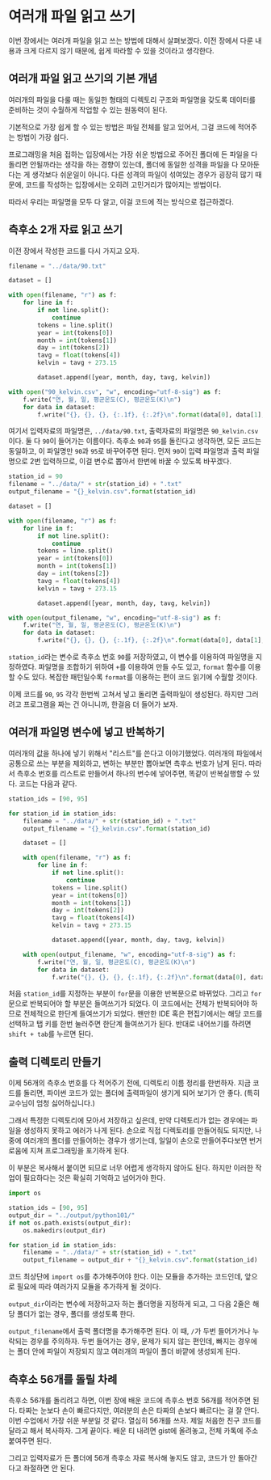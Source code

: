 # 여러개 파일 읽고 쓰기

이번 장에서는 여러개 파일을 읽고 쓰는 방법에 대해서 살펴보겠다. 이전 장에서 다룬 내용과 크게 다르지 않기 때문에, 쉽게 따라할 수 있을 것이라고 생각한다.

## 여러개 파일 읽고 쓰기의 기본 개념

여러개의 파일을 다룰 때는 동일한 형태의 디렉토리 구조와 파일명을 갖도록 데이터를 준비하는 것이 수월하게 작업할 수 있는 원동력이 된다.

기본적으로 가장 쉽게 할 수 있는 방법은 파일 전체를 알고 있어서, 그걸 코드에 적어주는 방법이 가장 쉽다.

프로그래밍을 처음 접하는 입장에서는 가장 쉬운 방법으로 주어진 폴더에 든 파일을 다 돌리면 안될까라는 생각을 하는 경향이 있는데, 폴더에 동일한 성격을 파일을 다 모아둔다는 게 생각보다 쉬운일이 아니다. 다른 성격의 파일이 섞여있는 경우가 굉장히 많기 때문에, 코드를 작성하는 입장에서는 오히려 고민거리가 많아지는 방법이다.

따라서 우리는 파일명을 모두 다 알고, 이걸 코드에 적는 방식으로 접근하겠다.

## 측후소 2개 자료 읽고 쓰기

이전 장에서 작성한 코드를 다시 가지고 오자.

```python
filename = "../data/90.txt"

dataset = []

with open(filename, "r") as f:
    for line in f:
        if not line.split():
            continue
        tokens = line.split()
        year = int(tokens[0])
        month = int(tokens[1])
        day = int(tokens[2])
        tavg = float(tokens[4])
        kelvin = tavg + 273.15

        dataset.append([year, month, day, tavg, kelvin])

with open("90_kelvin.csv", "w", encoding="utf-8-sig") as f:
    f.write("연, 월, 일, 평균온도(C), 평균온도(K)\n")
    for data in dataset:
        f.write("{}, {}, {}, {:.1f}, {:.2f}\n".format(data[0], data[1], data[2], data[3], data[4]))
```

여기서 입력자료의 파일명은, `../data/90.txt`, 출력자료의 파일명은 `90_kelvin.csv`이다. 둘 다 `90`이 들어가는 이름이다. 측후소 `90`과 `95`를 돌린다고 생각하면, 모든 코드는 동일하고, 이 파일명만 `90`과 `95`로 바꾸어주면 된다. 먼저 `90`이 입력 파일명과 출력 파일명으로 2번 입력하므로, 이걸 변수로 뽑아서 한번에 바꿀 수 있도록 바꾸겠다.

```python
station_id = 90
filename = "../data/" + str(station_id) + ".txt"
output_filename = "{}_kelvin.csv".format(station_id)

dataset = []

with open(filename, "r") as f:
    for line in f:
        if not line.split():
            continue
        tokens = line.split()
        year = int(tokens[0])
        month = int(tokens[1])
        day = int(tokens[2])
        tavg = float(tokens[4])
        kelvin = tavg + 273.15

        dataset.append([year, month, day, tavg, kelvin])

with open(output_filename, "w", encoding="utf-8-sig") as f:
    f.write("연, 월, 일, 평균온도(C), 평균온도(K)\n")
    for data in dataset:
        f.write("{}, {}, {}, {:.1f}, {:.2f}\n".format(data[0], data[1], data[2], data[3], data[4]))
```

`station_id`라는 변수로 측후소 번호 `90`를 저장하였고, 이 변수를 이용하여 파일명을 지정하였다. 파일명을 조합하기 위하여 `+`를 이용하여 만들 수도 있고, `format` 함수를 이용할 수도 있다. 복잡한 패턴일수록 `format`를 이용하는 편이 코드 읽기에 수월할 것이다.

이제 코드를 `90`, `95` 각각 한번씩 고쳐서 넣고 돌리면 출력파일이 생성된다. 하지만 그러려고 프로그램을 짜는 건 아니니까, 한걸음 더 들어가 보자.

## 여러개 파일명 변수에 넣고 반복하기

여러개의 값을 하나에 넣기 위해서 "리스트"를 쓴다고 이야기했었다. 여러개의 파일에서 공통으로 쓰는 부분을 제외하고, 변하는 부분만 뽑아보면 측후소 번호가 남게 된다. 따라서 측후소 번호를 리스트로 만들어서 하나의 변수에 넣어주면, 똑같이 반복실행할 수 있다. 코드는 다음과 같다.

```python
station_ids = [90, 95]

for station_id in station_ids:
    filename = "../data/" + str(station_id) + ".txt"
    output_filename = "{}_kelvin.csv".format(station_id)

    dataset = []

    with open(filename, "r") as f:
        for line in f:
            if not line.split():
                continue
            tokens = line.split()
            year = int(tokens[0])
            month = int(tokens[1])
            day = int(tokens[2])
            tavg = float(tokens[4])
            kelvin = tavg + 273.15

            dataset.append([year, month, day, tavg, kelvin])

    with open(output_filename, "w", encoding="utf-8-sig") as f:
        f.write("연, 월, 일, 평균온도(C), 평균온도(K)\n")
        for data in dataset:
            f.write("{}, {}, {}, {:.1f}, {:.2f}\n".format(data[0], data[1], data[2], data[3], data[4]))
```

처음 `station_id`를 지정하는 부분이 `for`문을 이용한 반복문으로 바뀌었다. 그리고 `for`문으로 반복되어야 할 부분은 들여쓰기가 되었다. 이 코드에서는 전체가 반복되어야 하므로 전체적으로 한단계 들여쓰기가 되었다. 왠만한 IDE 혹은 편집기에서는 해당 코드를 선택하고 탭 키를 한번 눌러주면 한단계 들여쓰기가 된다. 반대로 내어쓰기를 하려면 `shift + tab`를 누르면 된다.

## 출력 디렉토리 만들기

이제 56개의 측후소 번호를 다 적어주기 전에, 디렉토리 이름 정리를 한번하자. 지금 코드를 돌리면, 파이썬 코드가 있는 폴더에 출력파일이 생기게 되어 보기가 안 좋다. (특히 교수님이 엄청 싫어하십니다.)

그래서 특정한 디렉토리에 모아서 저장하고 싶은데, 만약 디렉토리가 없는 경우에는 파일을 생성하지 못하고 에러가 나게 된다. 손으로 직접 디렉토리를 만들어줘도 되지만, 나중에 여러개의 폴더를 만들어하는 경우가 생기는데, 일일이 손으로 만들어주다보면 번거로움에 지쳐 프로그래밍을 포기하게 된다.

이 부분은 복사해서 붙이면 되므로 너무 어렵게 생각하지 않아도 된다. 하지만 이러한 작업이 필요하다는 것은 확실히 기억하고 넘어가야 한다.

```python
import os

station_ids = [90, 95]
output_dir = "../output/python101/"
if not os.path.exists(output_dir):
    os.makedirs(output_dir)

for station_id in station_ids:
    filename = "../data/" + str(station_id) + ".txt"
    output_filename = output_dir + "{}_kelvin.csv".format(station_id)
```

코드 최상단에 `import os`를 추가해주어야 한다. 이는 모듈을 추가하는 코드인데, 앞으로 필요에 따라 여러가지 모듈을 추가하게 될 것이다.

`output_dir`이라는 변수에 저장하고자 하는 폴더명을 지정하게 되고, 그 다음 2줄은 해당 폴더가 없는 경우, 폴더를 생성토록 한다.

`output_filename`에서 출력 폴더명을 추가해주면 된다. 이 때, `/`가 두번 들어가거나 누락되는 경우를 주의하자. 두번 들어가는 경우, 문제가 되지 않는 편인데, 빠지는 경우에는 폴더 안에 파일이 저장되지 않고 여러개의 파일이 폴더 바깥에 생성되게 된다.

## 측후소 56개를 돌릴 차례

측후소 56개를 돌리려고 하면, 이번 장에 배운 코드에 측후소 번호 56개를 적어주면 된다. 타짜는 눈보다 손이 빠르다지만, 여러분의 손은 타짜의 손보다 빠르다는 걸 잘 안다. 이번 수업에서 가장 쉬운 부분일 것 같다. 열심히 56개를 쓰자. 제일 처음한 친구 코드를 달라고 해서 복사하자. 그게 끝이다. 배운 티 내려면 gist에 올려놓고, 전체 카톡에 주소 붙여주면 된다.

그리고 입력자료가 든 폴더에 56개 측후소 자료 복사해 놓지도 않고, 코드가 안 돌아간다고 좌절하면 안 된다.
